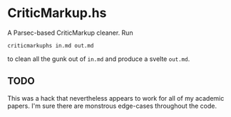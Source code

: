 # CriticMarkup.hs

A Parsec-based CriticMarkup cleaner. Run

`criticmarkuphs in.md out.md`

to clean all the gunk out of `in.md` and produce a svelte `out.md`.

## TODO

This was a hack that nevertheless appears to work for all of my academic papers.
I'm sure there are monstrous edge-cases throughout the code.
